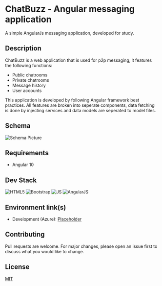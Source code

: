 # ChatBuzz - Angular messaging application
A simple AngularJs messaging application, developed for study.

## Description

ChatBuzz is a web application that is used for p2p messaging, it features the following functions:
* Public chatrooms
* Private chatrooms
* Message history
* User accounts

This application is developed by following Angular framework best practices.
All features are broken into seperate components, data fetching is done by injecting services and data models are seperated to model files. 

## Schema

![Schema Picture](https://i.imgur.com/tRTxda3.png)

## Requirements
* Angular 10

## Dev Stack
![HTML5](https://img.shields.io/badge/HTML-5-green)  ![Bootstrap](https://img.shields.io/badge/Bootstrap-4.0.0-green)  ![JS](https://img.shields.io/badge/Javascript-green)  ![AngularJS](https://img.shields.io/badge/AngularJS-green)

## Environment link(s)
* Development (Azure): [Placeholder](#)

## Contributing
Pull requests are welcome. For major changes, please open an issue first to discuss what you would like to change.

## License
[MIT](https://choosealicense.com/licenses/mit/)
